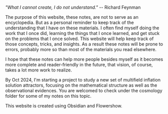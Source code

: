 *"What I cannot create, I do not understand."*  -- Richard Feynman

The purpose of this website, these notes, are not to serve as an encyclopedia. But as a personal reminder to keep track of the understanding that I have on these materials. I often find myself doing the work that I once did, learning the things that I once learned, and get stuck on the problems that I once solved. This website will help keep track of those concepts, tricks, and insights. As a result these notes will be prone to errors, probably more so than most of the materials you read elsewhere. 

I hope that these notes can help more people besides myself as it becomes more complete and reader-friendly in the future, that vision, of course, takes a lot more work to realize.

By Oct 2024, I'm starting a project to study a new set of multifield inflation solution attractors, focusing on the mathematical structure as well as the observational evidences. You are welcomed to check under the cosmology folder for some of my notes on this topic.

This website is created using Obsidian and Flowershow.
